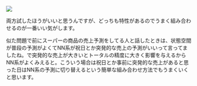 ![](./fig/001-001.png)

両方試したほうがいいと思うんですが、どっちも特性があるのでうまく組み合わせるのが一番いい気がします。


似た問題で前にスーパーの商品の売上予測をしてる人と話したときは、状態空間が普段の予測がよくてNN系が祝日とか突発的な売上の予測がいいって言ってましたね。で突発的な売上が大きいとトータルの精度に大きく影響を与えるからNN系がよくみえると。こういう場合は祝日とか事前に突発的な売上があると思った日はNN系の予測に切り替えるという簡単な組み合わせ方法でもうまくいくと思います。